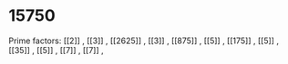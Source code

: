 # 15750

Prime factors: [[2]] , [[3]] , [[2625]] , [[3]] , [[875]] , [[5]] , [[175]] , [[5]] , [[35]] , [[5]] , [[7]] , [[7]] , 